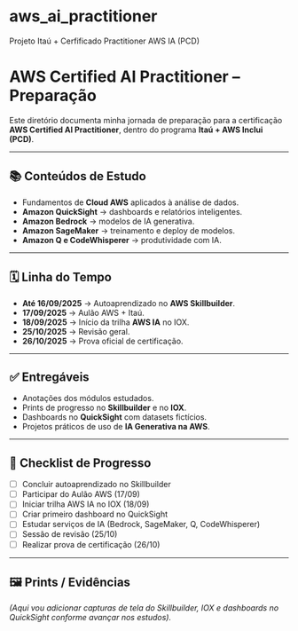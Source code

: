 # aws_ai_practitioner
Projeto Itaú +  Cerfificado Practitioner AWS IA (PCD)
# AWS Certified AI Practitioner – Preparação

Este diretório documenta minha jornada de preparação para a certificação **AWS Certified AI Practitioner**, dentro do programa **Itaú + AWS Inclui (PCD)**.

---

## 📚 Conteúdos de Estudo
- Fundamentos de **Cloud AWS** aplicados à análise de dados.  
- **Amazon QuickSight** → dashboards e relatórios inteligentes.  
- **Amazon Bedrock** → modelos de IA generativa.  
- **Amazon SageMaker** → treinamento e deploy de modelos.  
- **Amazon Q e CodeWhisperer** → produtividade com IA.  

---

## 🗓️ Linha do Tempo
- **Até 16/09/2025** → Autoaprendizado no **AWS Skillbuilder**.  
- **17/09/2025** → Aulão AWS + Itaú.  
- **18/09/2025** → Início da trilha **AWS IA** no IOX.  
- **25/10/2025** → Revisão geral.  
- **26/10/2025** → Prova oficial de certificação.  

---

## ✅ Entregáveis
- Anotações dos módulos estudados.  
- Prints de progresso no **Skillbuilder** e no **IOX**.  
- Dashboards no **QuickSight** com datasets fictícios.  
- Projetos práticos de uso de **IA Generativa na AWS**.  

---

## 📌 Checklist de Progresso
- [ ] Concluir autoaprendizado no Skillbuilder  
- [ ] Participar do Aulão AWS (17/09)  
- [ ] Iniciar trilha AWS IA no IOX (18/09)  
- [ ] Criar primeiro dashboard no QuickSight  
- [ ] Estudar serviços de IA (Bedrock, SageMaker, Q, CodeWhisperer)  
- [ ] Sessão de revisão (25/10)  
- [ ] Realizar prova de certificação (26/10)  

---

## 🖼️ Prints / Evidências
*(Aqui vou adicionar capturas de tela do Skillbuilder, IOX e dashboards no QuickSight conforme avançar nos estudos).*

